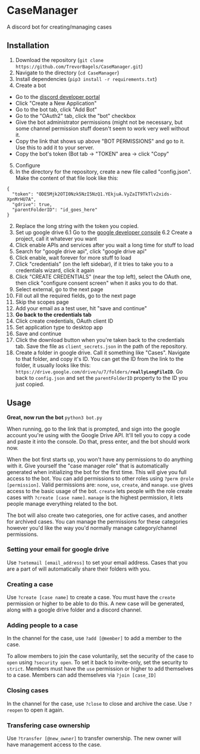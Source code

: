 # CaseManager
A discord bot for creating/managing cases


## Installation

1. Download the repository (`git clone https://github.com/TrevorBagels/CaseManager.git`)
2. Navigate to the directory (`cd CaseManager`)
3. Install dependencies (`pip3 install -r requirements.txt`)
4. Create a bot
  * Go to the [discord developer portal](https://discord.com/developers/applications)
  * Click "Create a New Application"
  * Go to the bot tab, click "Add Bot"
  * Go to the "OAuth2" tab, click the "bot" checkbox
  * Give the bot administrator permissions (might not be necessary, but some channel permission stuff doesn't seem to work very well without it.
  * Copy the link that shows up above "BOT PERMISSIONS" and go to it. Use this to add it to your server.
  * Copy the bot's token (Bot tab -> "TOKEN" area -> click "Copy"
5. Configure
  1. In the directory for the repository, create a new file called "config.json". Make the content of that file look like this:
  ```
  {
    "token": "ODE5Mjk2OTI0Nzk5NzI5NzQ1.YEkjuA.VyZaIT9TkTlv2xids-XpnMrHU7A",
    "gdrive": true,
    "parentFolderID": "id_goes_here"
  }
  ```
  2. Replace the long string with the token you copied. 
6. Set up google drive
  6.1 Go to the [google developer console](https://console.cloud.google.com/apis/dashboard)
  6.2 Create a project, call it whatever you want
  3. Click enable APIs and services after you wait a long time for stuff to load
  4. Search for "google drive api", click "google drive api"
  5. Click enable, wait forever for more stuff to load
  6. Click "credentials" (on the left sidebar), if it tries to take you to a credentials wizard, click it again
  7. Click "CREATE CREDENTIALS" (near the top left), select the OAuth one, then click "configure consent screen" when it asks you to do that.
  8. Select external, go to the next page
  9. Fill out all the required fields, go to the next page
  10. Skip the scopes page
  11. Add your email as a test user, hit "save and continue"
  12. **Go back to the credentials tab**
  13. Click create credentials, OAuth client ID
  14. Set application type to desktop app
  15. Save and continue
  16. Click the download button when you're taken back to the credentials tab. Save the file as `client_secrets.json` in the path of the repository.
7. Create a folder in google drive. Call it something like "Cases". Navigate to that folder, and copy it's ID. You can get the ID from the link to the folder, it usually looks like this: `https://drive.google.com/drive/u/7/folders/`**`reallyLongFileID`**. Go back to `config.json` and set the `parentFolderID` property to the ID you just copied.
## Usage

**Great, now run the bot** ``python3 bot.py``

When running, go to the link that is prompted, and sign into the google account you're using with the Google Drive API. It'll tell you to copy a code and paste it into the console. Do that, press enter, and the bot should work now.

When the bot first starts up, you won't have any permissions to do anything with it. Give yourself the "case manager role" that is automatically generated when initializing the bot for the first time. This will give you full access to the bot. You can add permissions to other roles using `?perm @role [permission]`. Valid permissions are: `none`, `use`, `create`, and `manage`. `use` gives access to the basic usage of the bot. `create` lets people with the role create cases with `?create [case name]`. `manage` is the highest permission, it lets people manage everything related to the bot.

The bot will also create two categories, one for active cases, and another for archived cases. You can manage the permissions for these categories however you'd like the way you'd normally manage category/channel permissions.

### Setting your email for google drive
Use `?setemail [email_address]` to set your email address. Cases that you are a part of will automatically share their folders with you.

### Creating a case
Use `?create [case name]` to create a case. You must have the `create` permission or higher to be able to do this. A new case will be generated, along with a google drive folder and a discord channel.

### Adding people to a case
In the channel for the case, use `?add [@member]` to add a member to the case. 

To allow members to join the case voluntarily, set the security of the case to `open` using `?security open`. To set it back to invite-only, set the security to `strict`. Members must have the `use` permission or higher to add themselves to a case. Members can add themselves via `?join [case_ID]`

### Closing cases
In the channel for the case, use `?close` to close and archive the case. Use `?reopen` to open it again.

### Transfering case ownership
Use `?transfer [@new_owner]` to transfer ownership. The new owner will have management access to the case.
